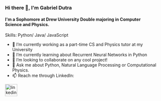 ### Hi there 👋, I'm Gabriel Dutra
#### I'm a Sophomore at Drew University Double majoring in Computer Science and Physics.

Skills: Python/ Java/ JavaScript

- 🔭 I’m currently working as a part-time CS and Physics tutor at my University
- 🌱 I’m currently learning about Recurrent Neural Networks in Python 
- 👯 I’m looking to collaborate on any cool project! 
- 💬 Ask me about Python, Natural Language Processing or Computational Physics.
- 📫 Reach me through LinkedIn:

[<img src='https://cdn.jsdelivr.net/npm/simple-icons@3.0.1/icons/linkedin.svg' alt='linkedin' height='40'>](https://www.linkedin.com/in/gabrieldutra01/)  

